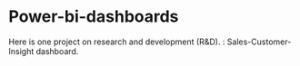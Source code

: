 # Power-bi-dashboards

Here is one project on research and development (R&D).
: Sales-Customer-Insight dashboard.
